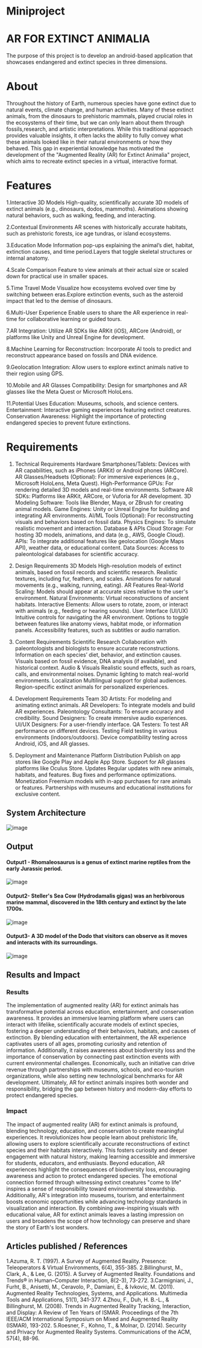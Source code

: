 # Miniproject

# AR FOR EXTINCT ANIMALIA

The purpose  of  this  project  is  to  develop  an  android-based  application  that showcases  endangered  and  extinct  species  in  three  dimensions.

# About
Throughout the history of Earth, numerous species have gone extinct due to natural events, climate change, and human activities. Many of these extinct animals, from the dinosaurs to prehistoric mammals, played crucial roles in the ecosystems of their time, but we can only learn about them through fossils,research, and artistic interpretations. While this traditional approach provides valuable insights, it often lacks the ability to fully convey what these animals looked like in their natural environments or how they behaved. This gap in experiential knowledge has motivated the development of the "Augmented Reality (AR) for Extinct Animalia" project, which aims to recreate extinct species in a virtual, interactive format.

# Features
1.Interactive 3D Models
High-quality, scientifically accurate 3D models of extinct animals (e.g., dinosaurs, dodos, mammoths).
Animations showing natural behaviors, such as walking, feeding, and interacting.

2.Contextual Environments
AR scenes with historically accurate habitats, such as prehistoric forests, ice age tundras, or island ecosystems.

3.Education Mode
Information pop-ups explaining the animal’s diet, habitat, extinction causes, and time period.Layers that toggle skeletal structures or internal anatomy.

4.Scale Comparison
Feature to view animals at their actual size or scaled down for practical use in smaller spaces.

5.Time Travel Mode
Visualize how ecosystems evolved over time by switching between eras.Explore extinction events, such as the asteroid impact that led to the demise of dinosaurs.

6.Multi-User Experience
Enable users to share the AR experience in real-time for collaborative learning or guided tours.

7.AR Integration:
Utilize AR SDKs like ARKit (iOS), ARCore (Android), or platforms like Unity and Unreal Engine for development.

8.Machine Learning for Reconstruction:
Incorporate AI tools to predict and reconstruct appearance based on fossils and DNA evidence.

9.Geolocation Integration:
Allow users to explore extinct animals native to their region using GPS.

10.Mobile and AR Glasses Compatibility:
Design for smartphones and AR glasses like the Meta Quest or Microsoft HoloLens.

11.Potential Uses
Education: Museums, schools, and science centers.
Entertainment: Interactive gaming experiences featuring extinct creatures.
Conservation Awareness: Highlight the importance of protecting endangered species to prevent future extinctions.

# Requirements
1. Technical Requirements
Hardware
Smartphones/Tablets: Devices with AR capabilities, such as iPhones (ARKit) or Android phones (ARCore).
AR Glasses/Headsets (Optional): For immersive experiences (e.g., Microsoft HoloLens, Meta Quest).
High-Performance GPUs: For rendering detailed 3D models and real-time environments.
Software
AR SDKs: Platforms like ARKit, ARCore, or Vuforia for AR development.
3D Modeling Software: Tools like Blender, Maya, or ZBrush for creating animal models.
Game Engines: Unity or Unreal Engine for building and integrating AR environments.
AI/ML Tools (Optional): For reconstructing visuals and behaviors based on fossil data.
Physics Engines: To simulate realistic movement and interaction.
Database & APIs
Cloud Storage: For hosting 3D models, animations, and data (e.g., AWS, Google Cloud).
APIs: To integrate additional features like geolocation (Google Maps API), weather data, or educational content.
Data Sources: Access to paleontological databases for scientific accuracy.

2. Design Requirements
3D Models
High-resolution models of extinct animals, based on fossil records and scientific research.
Realistic textures, including fur, feathers, and scales.
Animations for natural movements (e.g., walking, running, eating).
AR Features
Real-World Scaling: Models should appear at accurate sizes relative to the user's environment.
Natural Environments: Virtual reconstructions of ancient habitats.
Interactive Elements: Allow users to rotate, zoom, or interact with animals (e.g., feeding or hearing sounds).
User Interface (UI/UX)
Intuitive controls for navigating the AR environment.
Options to toggle between features like anatomy views, habitat mode, or information panels.
Accessibility features, such as subtitles or audio narration.

3. Content Requirements
Scientific Research
Collaboration with paleontologists and biologists to ensure accurate reconstructions.
Information on each species’ diet, behavior, and extinction causes.
Visuals based on fossil evidence, DNA analysis (if available), and historical context.
Audio & Visuals
Realistic sound effects, such as roars, calls, and environmental noises.
Dynamic lighting to match real-world environments.
Localization
Multilingual support for global audiences.
Region-specific extinct animals for personalized experiences.

4. Development Requirements
Team
3D Artists: For modeling and animating extinct animals.
AR Developers: To integrate models and build AR experiences.
Paleontology Consultants: To ensure accuracy and credibility.
Sound Designers: To create immersive audio experiences.
UI/UX Designers: For a user-friendly interface.
QA Testers: To test AR performance on different devices.
Testing
Field testing in various environments (indoors/outdoors).
Device compatibility testing across Android, iOS, and AR glasses.

5. Deployment and Maintenance
Platform Distribution
Publish on app stores like Google Play and Apple App Store.
Support for AR glasses platforms like Oculus Store.
Updates
Regular updates with new animals, habitats, and features.
Bug fixes and performance optimizations.
Monetization
Freemium models with in-app purchases for rare animals or features.
Partnerships with museums and educational institutions for exclusive content.


## System Architecture
![image](https://github.com/user-attachments/assets/68bc5553-c64d-41c1-8151-53b666ed6c16)

## Output


#### Output1 - Rhomaleosaurus  is  a  genus  of  extinct  marine  reptiles  from  the  early  Jurassic period.
![image](https://github.com/user-attachments/assets/51a6fdde-c8bb-4d23-a9ee-545af15ea411)

#### Output2- Steller's Sea Cow (Hydrodamalis gigas) was an herbivorous marine mammal, discovered in the 18th century and extinct by the late 1700s.
![image](https://github.com/user-attachments/assets/5cd89141-7faf-47f6-be24-faa57a513d63)

#### Output3-  A 3D model of the Dodo that visitors can observe as it moves and interacts with its surroundings. 
![image](https://github.com/user-attachments/assets/7d679da2-5260-4ae2-b8da-89e5992b5782)

## Results and Impact
### Results
The implementation of augmented reality (AR) for extinct animals has transformative potential across education, entertainment, and conservation awareness. 
It provides an immersive learning platform where users can interact with lifelike, scientifically accurate models of extinct species, fostering a deeper understanding of their behaviors, habitats, and causes of extinction.
By blending education with entertainment, the AR experience captivates users of all ages, promoting curiosity and retention of information. Additionally, it raises awareness about biodiversity loss and the importance of conservation by connecting past extinction events with current environmental challenges.
Economically, such an initiative can drive revenue through partnerships with museums, schools, and eco-tourism organizations, while also setting new technological benchmarks for AR development. 
Ultimately, AR for extinct animals inspires both wonder and responsibility, bridging the gap between history and modern-day efforts to protect endangered species.
### Impact
The impact of augmented reality (AR) for extinct animals is profound, blending technology, education, and conservation to create meaningful experiences. 
It revolutionizes how people learn about prehistoric life, allowing users to explore scientifically accurate reconstructions of extinct species and their habitats interactively. 
This fosters curiosity and deeper engagement with natural history, making learning accessible and immersive for students, educators, and enthusiasts.
Beyond education, AR experiences highlight the consequences of biodiversity loss, encouraging awareness and action to protect endangered species.
The emotional connection formed through witnessing extinct creatures "come to life" inspires a sense of responsibility toward environmental stewardship.
Additionally, AR's integration into museums, tourism, and entertainment boosts economic opportunities while advancing technology standards in visualization and interaction. 
By combining awe-inspiring visuals with educational value, AR for extinct animals leaves a lasting impression on users and broadens the scope of how technology can preserve and share the story of Earth's lost wonders.

## Articles published / References 
1.Azuma, R. T. (1997). A Survey of Augmented Reality.  Presence: Teleoperators & Virtual Environments, 6(4), 355-385. 
2.Billinghurst, M., Clark, A., & Lee, G. (2015). A Survey of Augmented Reality. Foundations and Trends® in Human–Computer Interaction, 8(2-3), 73-272. 
3.Carmigniani, J., Furht, B., Anisetti, M., Ceravolo, P., Damiani, E., & Ivkovic, M. (2011). Augmented Reality Technologies, Systems, and Applications.  Multimedia Tools and Applications, 51(1), 341-377. 
4.Zhou, F., Duh, H. B.-L., & Billinghurst, M. (2008). Trends in Augmented Reality Tracking, Interaction, and Display: A Review of Ten Years of ISMAR. Proceedings of the 7th IEEE/ACM International Symposium on Mixed and Augmented Reality (ISMAR), 193-202. 
5.Roesner, F., Kohno, T., & Molnar, D. (2014). Security and Privacy for Augmented Reality Systems.  Communications of the ACM, 57(4),  88-96.
